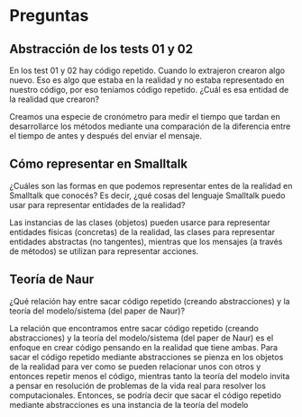 
# Preguntas

## Abstracción de los tests 01 y 02 

En los test 01 y 02 hay código repetido. Cuando lo extrajeron crearon algo nuevo. Eso es algo que estaba en la realidad y no estaba representado en nuestro código, por eso teníamos código repetido. ¿Cuál es esa entidad de la realidad que crearon?

Creamos una especie de cronómetro para medir el tiempo que tardan en desarrollarce los métodos mediante una comparación de la diferencia entre el tiempo de antes y después del enviar el mensaje.

## Cómo representar en Smalltalk

¿Cuáles son las formas en que podemos representar entes de la realidad en Smalltalk que conocés? Es decir, ¿qué cosas del lenguaje Smalltalk puedo usar para representar entidades de la realidad?

Las instancias de las clases (objetos) pueden usarce para representar entidades físicas (concretas) de la realidad, las clases para representar entidades abstractas (no tangentes), mientras que los mensajes (a través de métodos) se utilizan para representar acciones.

## Teoría de Naur

¿Qué relación hay entre sacar código repetido (creando abstracciones) y la teoría del modelo/sistema (del paper de Naur)?

La relación que encontramos entre sacar código repetido (creando abstracciones) y la teoría del modelo/sistema (del paper de Naur) es el enfoque en crear código pensando en la realidad que tiene ambas. Para sacar el código repetido mediante abstracciones se pienza en los objetos de la realidad para ver como se pueden relacionar unos con otros y entonces repetir menos el código, mientras tanto la teoría del modelo invita a pensar en resolución de problemas de la vida real para resolver los computacionales. Entonces, se podría decir que sacar el código repetido mediante abstracciones es una instancia de la teoría del modelo
